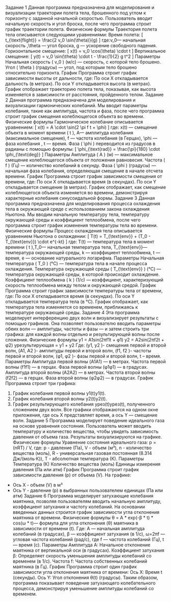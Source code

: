 Задание 1
Данная программа предназначена для моделирования и визуализации траектории полета тела, брошенного под углом к горизонту с заданной начальной скоростью. Пользователь вводит начальную скорость и угол броска, после чего программа строит график траектории полета.
Физические формулы
Траектория полета тела описывается следующими уравнениями:
Время полета: [ t_{\text{flight}} = \frac{2 v_0 \sin(\theta)}{g} ]
где:v_0— начальная скорость ,\theta  — угол броска, g  — ускорение свободного падения.
Горизонтальное смещение: [ x(t) = v_0 \cos(\theta) \cdot t ]
Вертикальное смещение: [ y(t) = v_0 \sin(\theta) \cdot t - \frac{1}{2} g t^2 ]
Параметры
Начальная скорость ( v_0 ) (м/с) — скорость, с которой тело брошено.
Угол ( \theta ) (градусы) — угол, под которым тело брошено относительно горизонта.
График
Программа строит график зависимости высоты от дальности, где:
По оси X откладывается дальность (в метрах).
По оси Y откладывается высота (в метрах).
График отображает траекторию полета тела, показывая, как высота изменяется в зависимости от расстояния, пройденного телом.
Задание 2
Данная программа предназначена для моделирования и визуализации гармонических колебаний. Мы вводит параметры колебания, такие как амплитуда, частота и фаза, после чего программа строит график смещения колеблющегося объекта во времени.
Физические формулы
Гармоническое колебание описывается уравнением:
[ x(t) = A \cdot \sin(2 \pi f t + \phi) ]
где:
x(t)  — смещение объекта в момент времени ( t ), A— амплитуда колебания (максимальное смещение), f  — частота колебания (в Герцах), \phi  — фаза колебания , t  — время.
Фаза ( \phi ) переводится из градусов в радианы с помощью формулы:
[ \phi_{\text{rad}} = \frac{\pi}{180} \cdot \phi_{\text{deg}} ]
Параметры
Амплитуда ( A ) (м) — максимальное смещение колеблющегося объекта от положения равновесия.
Частота ( f ) (Гц) — количество колебаний в секунду.
Фаза ( \phi ) (градусы) — начальная фаза колебания, определяющая смещение в начале отсчета времени.
График
Программа строит график зависимости смещения от времени, где:
По оси X откладывается время (в секундах).
По оси Y откладывается смещение (в метрах).
График отображает, как смещение колеблющегося объекта изменяется во времени, демонстрируя характерные колебания синусоидальной формы.
Задание 3
Данная программа предназначена для моделирования процесса охлаждения тела в окружающей среде с использованием закона охлаждения Ньютона. Мы вводим начальную температуру тела, температуру окружающей среды и коэффициент теплообмена, после чего программа строит график изменения температуры тела во времени.
Физические формулы
Процесс охлаждения тела описывается уравнением Ньютона о охлаждении:
[ T(t) = T_{\text{env}} + (T_0 - T_{\text{env}}) \cdot e^{-kt} ]
где: T(t) — температура тела в момент времени ( t ),T_0— начальная температура тела,
T_{\text{env}}— температура окружающей среды, k  — коэффициент теплообмена, t  — время, e — основание натурального логарифма.
Параметры
Начальная температура ( T_0 ) (°C) — температура тела в начале процесса охлаждения.
Температура окружающей среды ( T_{\text{env}} ) (°C) — температура окружающей среды, в которой происходит охлаждение.
Коэффициент теплообмена ( k ) (1/с) — коэффициент, характеризующий скорость теплообмена между телом и окружающей средой.
График
Программа строит график зависимости температуры тела от времени, где:
По оси X откладывается время (в секундах).
По оси Y откладывается температура тела (в °C).
График отображает, как температура тела изменяется со временем, приближаясь к температуре окружающей среды.
Задание 4
Эта программа моделирует интерференцию двух волн и визуализирует результаты с помощью графиков. Она позволяет пользователю вводить параметры обеих волн — амплитуды, частоты и фазы — и затем строить три графика: для каждой волны отдельно и результирующей волны после сложения.
Физические формулы
y1 = A1sin(2πf1t + φ1)
y2 = A2sin(2πf2t + φ2)
yрезультирующая = y1 + y2
Где: (y1, y2 )- смещения первой и второй волн, (A1, A2 )- амплитуды первой и второй волн, (f1, f2 )- частоты первой и второй волн, (φ1, φ2 )- фазы первой и второй волн, t – время.
Параметры
Амплитуда первой волны (A1A1) — в метрах.
Частота первой волны (f1f1) — в герцах.
Фаза первой волны (φ1φ1) — в градусах.
Амплитуда второй волны (A2A2) — в метрах.
Частота второй волны (f2f2) — в герцах.
Фаза второй волны (φ2φ2) — в градусах.
График
Программа строит три графика:
1.	График колебания первой волны y1(t)y1(t).
2.	График колебания второй волны y2(t)y2(t).
3.	График результирующего колебания yрез(t)yрез(t), полученного сложением двух волн.
Все графики отображаются на одном окне приложения, где ось X представляет время, а ось Y — смещение волн.
Задание 5
Программа моделирует поведение идеального газа на основе уравнения состояния. Пользователь может вводить температуру и количество вещества, чтобы увидеть зависимость давления от объема газа. Результаты визуализируются на графике.
Физические формулы
Уравнение состояния идеального газа: p = (nRT) / V, где:
p - давление (Па), V - объем (м³), n - количество вещества (моль), R - универсальная газовая постоянная (8.314 Дж/(моль·К)), T - абсолютная температура (К).
Параметры
Температура (К)
Количество вещества (моль)
Единицы измерения давления (Па или атм)
График
Программа строит график зависимости давления (p) от объема (V). На графике:

* Ось X - объем (V) в м³
* Ось Y - давление (p) в выбранных пользователем единицах (Па или атм)
Задание 6
Программа моделирует затухающие колебания маятника, позволяя пользователям вводить начальную амплитуду, коэффициент затухания и частоту колебаний. На основании введенных данных строится график зависимости угла отклонения маятника от времени.
Физические формулы
θ = A * exp(-β * t) * cos(ω * t)— формула для угла отклонения (θ) маятника в зависимости от времени (t).
Где:
A — начальная амплитуда колебаний (в градусах),
β — коэффициент затухания (в 1/с),
ω=2πf — угловая частота колебаний (рад/с), где f — частота колебаний (Гц),
t — время (с).
Параметры
Амплитуда A: Начальное отклонение маятника от вертикальной оси (в градусах).
Коэффициент затухания β: Определяет скорость уменьшения амплитуды колебаний со временем (в 1/с).
Частота f: Частота собственных колебаний маятника (в Гц).
График
Программа строит один график зависимости угла отклонения маятника от времени:
Ось X: Время t (секунды).
Ось Y: Угол отклонения θ(t) (градусы).
Таким образом, программа показывает поведение затухающего колебательного процесса, демонстрируя уменьшение амплитуды колебаний со временем.
